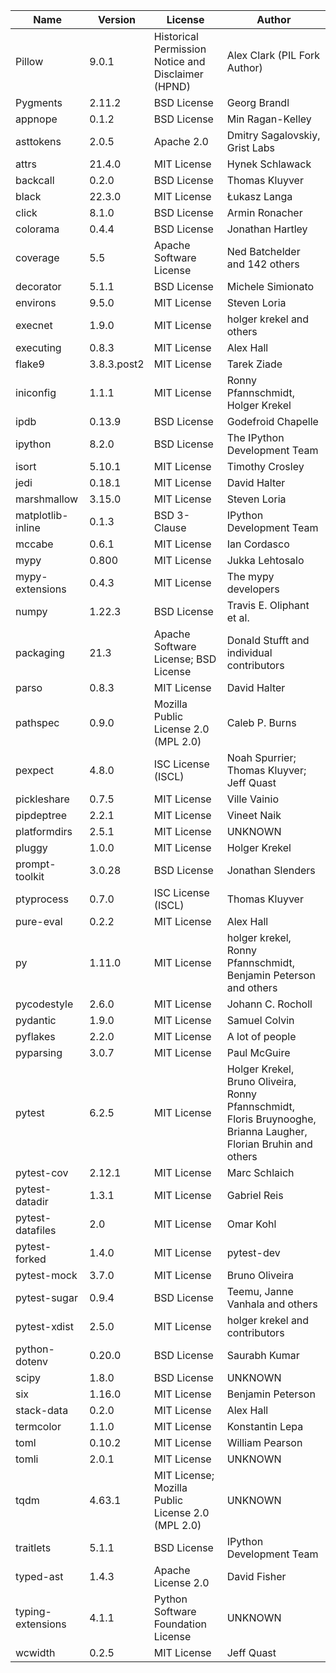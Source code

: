 | Name              | Version     | License                                            | Author                                                                                                           |
|-------------------|-------------|----------------------------------------------------|------------------------------------------------------------------------------------------------------------------|
| Pillow            | 9.0.1       | Historical Permission Notice and Disclaimer (HPND) | Alex Clark (PIL Fork Author)                                                                                     |
| Pygments          | 2.11.2      | BSD License                                        | Georg Brandl                                                                                                     |
| appnope           | 0.1.2       | BSD License                                        | Min Ragan-Kelley                                                                                                 |
| asttokens         | 2.0.5       | Apache 2.0                                         | Dmitry Sagalovskiy, Grist Labs                                                                                   |
| attrs             | 21.4.0      | MIT License                                        | Hynek Schlawack                                                                                                  |
| backcall          | 0.2.0       | BSD License                                        | Thomas Kluyver                                                                                                   |
| black             | 22.3.0      | MIT License                                        | Łukasz Langa                                                                                                     |
| click             | 8.1.0       | BSD License                                        | Armin Ronacher                                                                                                   |
| colorama          | 0.4.4       | BSD License                                        | Jonathan Hartley                                                                                                 |
| coverage          | 5.5         | Apache Software License                            | Ned Batchelder and 142 others                                                                                    |
| decorator         | 5.1.1       | BSD License                                        | Michele Simionato                                                                                                |
| environs          | 9.5.0       | MIT License                                        | Steven Loria                                                                                                     |
| execnet           | 1.9.0       | MIT License                                        | holger krekel and others                                                                                         |
| executing         | 0.8.3       | MIT License                                        | Alex Hall                                                                                                        |
| flake9            | 3.8.3.post2 | MIT License                                        | Tarek Ziade                                                                                                      |
| iniconfig         | 1.1.1       | MIT License                                        | Ronny Pfannschmidt, Holger Krekel                                                                                |
| ipdb              | 0.13.9      | BSD License                                        | Godefroid Chapelle                                                                                               |
| ipython           | 8.2.0       | BSD License                                        | The IPython Development Team                                                                                     |
| isort             | 5.10.1      | MIT License                                        | Timothy Crosley                                                                                                  |
| jedi              | 0.18.1      | MIT License                                        | David Halter                                                                                                     |
| marshmallow       | 3.15.0      | MIT License                                        | Steven Loria                                                                                                     |
| matplotlib-inline | 0.1.3       | BSD 3-Clause                                       | IPython Development Team                                                                                         |
| mccabe            | 0.6.1       | MIT License                                        | Ian Cordasco                                                                                                     |
| mypy              | 0.800       | MIT License                                        | Jukka Lehtosalo                                                                                                  |
| mypy-extensions   | 0.4.3       | MIT License                                        | The mypy developers                                                                                              |
| numpy             | 1.22.3      | BSD License                                        | Travis E. Oliphant et al.                                                                                        |
| packaging         | 21.3        | Apache Software License; BSD License               | Donald Stufft and individual contributors                                                                        |
| parso             | 0.8.3       | MIT License                                        | David Halter                                                                                                     |
| pathspec          | 0.9.0       | Mozilla Public License 2.0 (MPL 2.0)               | Caleb P. Burns                                                                                                   |
| pexpect           | 4.8.0       | ISC License (ISCL)                                 | Noah Spurrier; Thomas Kluyver; Jeff Quast                                                                        |
| pickleshare       | 0.7.5       | MIT License                                        | Ville Vainio                                                                                                     |
| pipdeptree        | 2.2.1       | MIT License                                        | Vineet Naik                                                                                                      |
| platformdirs      | 2.5.1       | MIT License                                        | UNKNOWN                                                                                                          |
| pluggy            | 1.0.0       | MIT License                                        | Holger Krekel                                                                                                    |
| prompt-toolkit    | 3.0.28      | BSD License                                        | Jonathan Slenders                                                                                                |
| ptyprocess        | 0.7.0       | ISC License (ISCL)                                 | Thomas Kluyver                                                                                                   |
| pure-eval         | 0.2.2       | MIT License                                        | Alex Hall                                                                                                        |
| py                | 1.11.0      | MIT License                                        | holger krekel, Ronny Pfannschmidt, Benjamin Peterson and others                                                  |
| pycodestyle       | 2.6.0       | MIT License                                        | Johann C. Rocholl                                                                                                |
| pydantic          | 1.9.0       | MIT License                                        | Samuel Colvin                                                                                                    |
| pyflakes          | 2.2.0       | MIT License                                        | A lot of people                                                                                                  |
| pyparsing         | 3.0.7       | MIT License                                        | Paul McGuire                                                                                                     |
| pytest            | 6.2.5       | MIT License                                        | Holger Krekel, Bruno Oliveira, Ronny Pfannschmidt, Floris Bruynooghe, Brianna Laugher, Florian Bruhin and others |
| pytest-cov        | 2.12.1      | MIT License                                        | Marc Schlaich                                                                                                    |
| pytest-datadir    | 1.3.1       | MIT License                                        | Gabriel Reis                                                                                                     |
| pytest-datafiles  | 2.0         | MIT License                                        | Omar Kohl                                                                                                        |
| pytest-forked     | 1.4.0       | MIT License                                        | pytest-dev                                                                                                       |
| pytest-mock       | 3.7.0       | MIT License                                        | Bruno Oliveira                                                                                                   |
| pytest-sugar      | 0.9.4       | BSD License                                        | Teemu, Janne Vanhala and others                                                                                  |
| pytest-xdist      | 2.5.0       | MIT License                                        | holger krekel and contributors                                                                                   |
| python-dotenv     | 0.20.0      | BSD License                                        | Saurabh Kumar                                                                                                    |
| scipy             | 1.8.0       | BSD License                                        | UNKNOWN                                                                                                          |
| six               | 1.16.0      | MIT License                                        | Benjamin Peterson                                                                                                |
| stack-data        | 0.2.0       | MIT License                                        | Alex Hall                                                                                                        |
| termcolor         | 1.1.0       | MIT License                                        | Konstantin Lepa                                                                                                  |
| toml              | 0.10.2      | MIT License                                        | William Pearson                                                                                                  |
| tomli             | 2.0.1       | MIT License                                        | UNKNOWN                                                                                                          |
| tqdm              | 4.63.1      | MIT License; Mozilla Public License 2.0 (MPL 2.0)  | UNKNOWN                                                                                                          |
| traitlets         | 5.1.1       | BSD License                                        | IPython Development Team                                                                                         |
| typed-ast         | 1.4.3       | Apache License 2.0                                 | David Fisher                                                                                                     |
| typing-extensions | 4.1.1       | Python Software Foundation License                 | UNKNOWN                                                                                                          |
| wcwidth           | 0.2.5       | MIT License                                        | Jeff Quast                                                                                                       |